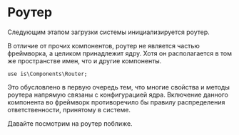# Роутер

Следующим этапом загрузки системы инициализируется роутер.

В отличие от прочих компонентов, роутер не является частью фреймворка, а целиком принадлежит ядру. Хотя он располагается в том же пространстве имен, что и другие компоненты.

	use is\Components\Router;

Это обусловлено в первую очередь тем, что многие свойства и методы роутера напрямую связаны с конфигурацией ядра. Включение данного компонента во фреймворк противоречило бы правилу распределения ответственности, принятому в системе.

Давайте посмотрим на роутер поближе.
